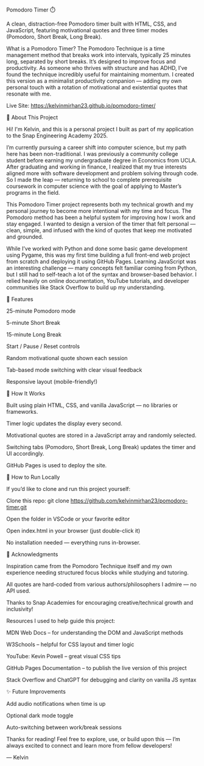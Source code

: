 Pomodoro Timer ⏱️

A clean, distraction-free Pomodoro timer built with HTML, CSS, and JavaScript, featuring motivational quotes and three timer modes (Pomodoro, Short Break, Long Break).

What is a Pomodoro Timer?
The Pomodoro Technique is a time management method that breaks work into intervals, typically 25 minutes long, separated by short breaks. It’s designed to improve focus and productivity. As someone who thrives with structure and has ADHD, I’ve found the technique incredibly useful for maintaining momentum. I created this version as a minimalist productivity companion — adding my own personal touch with a rotation of motivational and existential quotes that resonate with me.

Live Site: https://kelvinmirhan23.github.io/pomodoro-timer/



📖 About This Project

Hi! I'm Kelvin, and this is a personal project I built as part of my application to the Snap Engineering Academy 2025.

I’m currently pursuing a career shift into computer science, but my path here has been non-traditional. I was previously a community college student before earning my undergraduate degree in Economics from UCLA. After graduating and working in finance, I realized that my true interests aligned more with software development and problem solving through code. So I made the leap — returning to school to complete prerequisite coursework in computer science with the goal of applying to Master’s programs in the field.

This Pomodoro Timer project represents both my technical growth and my personal journey to become more intentional with my time and focus. The Pomodoro method has been a helpful system for improving how I work and stay engaged. I wanted to design a version of the timer that felt personal — clean, simple, and infused with the kind of quotes that keep me motivated and grounded.

While I’ve worked with Python and done some basic game development using Pygame, this was my first time building a full front-end web project from scratch and deploying it using GitHub Pages. Learning JavaScript was an interesting challenge — many concepts felt familiar coming from Python, but I still had to self-teach a lot of the syntax and browser-based behavior. I relied heavily on online documentation, YouTube tutorials, and developer communities like Stack Overflow to build up my understanding.



🎯 Features

25-minute Pomodoro mode

5-minute Short Break

15-minute Long Break

Start / Pause / Reset controls

Random motivational quote shown each session

Tab-based mode switching with clear visual feedback

Responsive layout (mobile-friendly!)



🔧 How It Works

Built using plain HTML, CSS, and vanilla JavaScript — no libraries or frameworks.

Timer logic updates the display every second.

Motivational quotes are stored in a JavaScript array and randomly selected.

Switching tabs (Pomodoro, Short Break, Long Break) updates the timer and UI accordingly.

GitHub Pages is used to deploy the site.



🚀 How to Run Locally

If you’d like to clone and run this project yourself:

Clone this repo: git clone https://github.com/kelvinmirhan23/pomodoro-timer.git

Open the folder in VSCode or your favorite editor

Open index.html in your browser (just double-click it)

No installation needed — everything runs in-browser.



🙏 Acknowledgments

Inspiration came from the Pomodoro Technique itself and my own experience needing structured focus blocks while studying and tutoring.

All quotes are hard-coded from various authors/philosophers I admire — no API used.

Thanks to Snap Academies for encouraging creative/technical growth and inclusivity!

Resources I used to help guide this project:

MDN Web Docs – for understanding the DOM and JavaScript methods

W3Schools – helpful for CSS layout and timer logic

YouTube: Kevin Powell – great visual CSS tips

GitHub Pages Documentation – to publish the live version of this project

Stack Overflow and ChatGPT for debugging and clarity on vanilla JS syntax



✨ Future Improvements

Add audio notifications when time is up

Optional dark mode toggle

Auto-switching between work/break sessions



Thanks for reading! Feel free to explore, use, or build upon this — I’m always excited to connect and learn more from fellow developers!

— Kelvin
